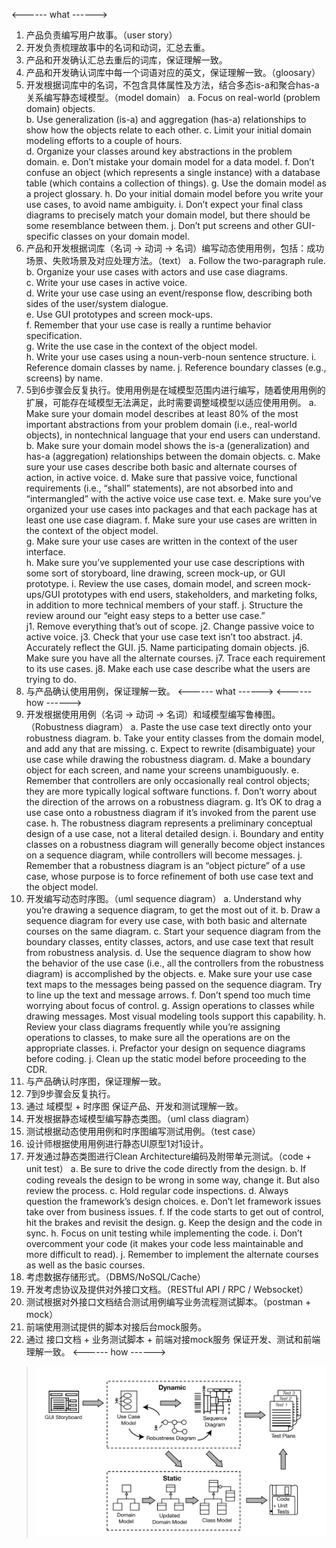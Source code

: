 <------ what ------>
1. 产品负责编写用户故事。（user story）
2. 开发负责梳理故事中的名词和动词，汇总去重。
3. 产品和开发确认汇总去重后的词库，保证理解一致。
4. 产品和开发确认词库中每一个词语对应的英文，保证理解一致。（gloosary）
5. 开发根据词库中的名词，不包含具体属性及方法，结合多态is-a和聚合has-a关系编写静态域模型。（model domain）
    a. Focus on real-world (problem domain) objects.  
    b. Use generalization (is-a) and aggregation (has-a) relationships to show how the objects relate to each other.
    c. Limit your initial domain modeling efforts to a couple of hours.  
    d. Organize your classes around key abstractions in the problem domain.
    e. Don’t mistake your domain model for a data model.
    f. Don’t confuse an object (which represents a single instance) with a database table (which contains a collection of things).
    g. Use the domain model as a project glossary.
    h. Do your initial domain model before you write your use cases, to avoid name ambiguity.
    i. Don’t expect your final class diagrams to precisely match your domain model, but there should be some resemblance between them.
    j. Don’t put screens and other GUI-specific classes on your domain model.
6. 产品和开发根据词库（名词 -> 动词 -> 名词）编写动态使用用例，包括：成功场景、失败场景及对应处理方法。（text）
    a. Follow the two-paragraph rule.  
    b. Organize your use cases with actors and use case diagrams.  
    c. Write your use cases in active voice.   
    d. Write your use case using an event/response flow, describing both sides of the user/system dialogue.   
    e. Use GUI prototypes and screen mock-ups.   
    f. Remember that your use case is really a runtime behavior specification.   
    g. Write the use case in the context of the object model.   
    h. Write your use cases using a noun-verb-noun sentence structure.
    i. Reference domain classes by name.
    j. Reference boundary classes (e.g., screens) by name.
7. 5到6步骤会反复执行。使用用例是在域模型范围内进行编写，随着使用用例的扩展，可能存在域模型无法满足，此时需要调整域模型以适应使用用例。
    a. Make sure your domain model describes at least 80% of the most important abstractions from your problem domain (i.e., real-world objects), in nontechnical language that your end users can understand.
    b. Make sure your domain model shows the is-a (generalization) and has-a (aggregation) relationships between the domain objects.
    c. Make sure your use cases describe both basic and alternate courses of action, in active voice.
    d. Make sure that passive voice, functional requirements (i.e., “shall” statements), are not absorbed into and “intermangled” with the active voice use case text. 
    e. Make sure you’ve organized your use cases into packages and that each package has at least one use case diagram.
    f. Make sure your use cases are written in the context of the object model.  
    g. Make sure your use cases are written in the context of the user interface.  
    h. Make sure you’ve supplemented your use case descriptions with some sort of storyboard, line drawing, screen mock-up, or GUI prototype.
    i. Review the use cases, domain model, and screen mock-ups/GUI prototypes with end users, stakeholders, and marketing folks, in addition to more technical members of your staff.
    j. Structure the review around our “eight easy steps to a better use case.”  
        j1. Remove everything that’s out of scope.
        j2. Change passive voice to active voice.
        j3. Check that your use case text isn’t too abstract.
        j4. Accurately reflect the GUI.
        j5. Name participating domain objects.
        j6. Make sure you have all the alternate courses.
        j7. Trace each requirement to its use cases.
        j8. Make each use case describe what the users are trying to do.
8. 与产品确认使用用例，保证理解一致。
<------ what ------>
<------ how ------>
9. 开发根据使用用例（名词 -> 动词 -> 名词）和域模型编写鲁棒图。（Robustness diagram）
    a. Paste the use case text directly onto your robustness diagram.
    b. Take your entity classes from the domain model, and add any that are missing.
    c. Expect to rewrite (disambiguate) your use case while drawing the robustness diagram.
    d. Make a boundary object for each screen, and name your screens unambiguously.
    e. Remember that controllers are only occasionally real control objects; they are more typically logical software functions.
    f. Don’t worry about the direction of the arrows on a robustness diagram.
    g. It’s OK to drag a use case onto a robustness diagram if it’s invoked from the parent use case.
    h. The robustness diagram represents a preliminary conceptual design of a use case, not a literal detailed design.
    i. Boundary and entity classes on a robustness diagram will generally become object instances on a sequence diagram, while controllers will become messages.
    j. Remember that a robustness diagram is an “object picture” of a use case, whose purpose is to force refinement of both use case text and the object model.
9. 开发编写动态时序图。（uml sequence diagram）
    a. Understand why you’re drawing a sequence diagram, to get the most out of it.
    b. Draw a sequence diagram for every use case, with both basic and alternate courses on the same diagram.
    c. Start your sequence diagram from the boundary classes, entity classes, actors, and use case text that result from robustness analysis.
    d. Use the sequence diagram to show how the behavior of the use case (i.e., all the controllers from the robustness diagram) is accomplished by the objects.
    e. Make sure your use case text maps to the messages being passed on the sequence diagram. Try to line up the text and message arrows.
    f. Don’t spend too much time worrying about focus of control.
    g. Assign operations to classes while drawing messages. Most visual modeling tools support this capability.
    h. Review your class diagrams frequently while you’re assigning operations to classes, to make sure all the operations are on the appropriate classes.
    i. Prefactor your design on sequence diagrams before coding.
    j. Clean up the static model before proceeding to the CDR.
10. 与产品确认时序图，保证理解一致。
11. 7到9步骤会反复执行。
12. 通过 域模型 + 时序图 保证产品、开发和测试理解一致。
13. 开发根据静态域模型编写静态类图。（uml class diagram）
14. 测试根据动态使用用例和时序图编写测试用例。（test case）
15. 设计师根据使用用例进行静态UI原型1对1设计。  
16. 开发通过静态类图进行Clean Architecture编码及附带单元测试。（code + unit test）
    a. Be sure to drive the code directly from the design.
    b. If coding reveals the design to be wrong in some way, change it. But also review the process.
    c. Hold regular code inspections.
    d. Always question the framework’s design choices.
    e. Don’t let framework issues take over from business issues.
    f. If the code starts to get out of control, hit the brakes and revisit the design.
    g. Keep the design and the code in sync.
    h. Focus on unit testing while implementing the code.
    i. Don’t overcomment your code (it makes your code less maintainable and more difficult to read).
    j. Remember to implement the alternate courses as well as the basic courses.
17. 考虑数据存储形式。（DBMS/NoSQL/Cache）
18. 开发考虑协议及提供对外接口文档。（RESTful API / RPC / Websocket）
19. 测试根据对外接口文档结合测试用例编写业务流程测试脚本。（postman + mock）
20. 前端使用测试提供的脚本对接后台mock服务。
21. 通过 接口文档 + 业务测试脚本 + 前端对接mock服务 保证开发、测试和前端理解一致。
<------ how ------>

> ![](img/ICONIX.png)

